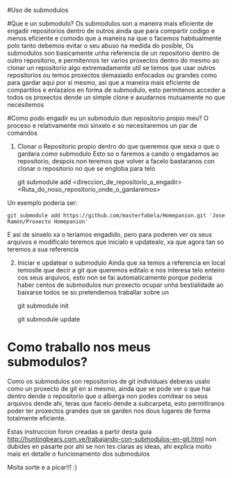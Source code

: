 #Uso de submodulos

#Que e un submodulo?
Os submodulos son a maneira mais eficiente de engadir repositorios dentro de outros ainda que para compartir codigo e menos eficiente e comodo que a maneira
na que o facemos habitualmente polo tanto debemos evitar o seu abuso na medida do posible, Os submodulos son basicamente unha referencia de un repositorio dentro de outro repositorio, e permitennos ter varios proxectos dentro do mesmo ao clonar un repositorio algo extremadamente util se temos que usar outros repositorios ou temos proxectos demasiado enfocados ou grandes como para gardar aqui por si mesmo, asi que a maneira mais eficiente de compartilos e enlazalos
en forma de submodulo, esto permitenos acceder a todos os proxectos dende un simple clone e axudarnos mutuamente no que necesitemos

#Como podo engadir eu un submodulo dun repositorio propio meu?
O proceso e relativamente moi sinxelo e so necesitaremos un par de comandos

1. Clonar o Repositorio propio dentro do que queremos que sexa o que o gardara como submodulo 
Esto so o faremos a cando o engadamos ao repositorio, despois non teremos que volver a facelo bastaranos con clonar o repositorio no que se engloba para telo

    git submodule add <direccion_de_repositorio_a_engadir> <Ruta_do_noso_repositorio_onde_o_gardaremos>

Un exemplo poderia ser:

    git submodule add https://github.com/masterfabela/Homepanion.git 'Jose Ramón/Proxecto Homepanion'

E asi de sinxelo xa o teriamos engadido, pero para poderen ver os seus arquivos e modificalo teremos que inicialo e updatealo, xa que agora tan so teremos a sua referencia 

2. Iniciar e updatear o submodulo
Ainda que xa temos a referencia en local temoslle que decir a git que queremos editalo e nos interesa telo enteiro cos seus arquivos, esto non se fai automaticamente porque poderia haber centos de submodulos nun proxecto ocupar unha bestialidade ao baixarse todos se so pretendemos traballar sobre un

    git submodule init

    git submodule update


# Como traballo nos meus submodulos?
Como os submodulos son repositorios de git individuais deberas usalo como un proxecto de git en si mesmo, ainda que se pode ver o que hai dentro dende o repositorio que o alberga non podes comitear os seus arquivos dende ahi, teras que facelo dende a subcarpeta, esto permitiranos poder ter proxectos grandes que se garden nos dous lugares de forma totalmente eficiente.




Estas instruccion foron creadas a partir desta guia http://huntingbears.com.ve/trabajando-con-submodulos-en-git.html non dubides en pasarte por ahi se non tes claras as ideas, ahi explica moito mais en detalle o funcionamento dos submodulos

Moita sorte e a picar!!!  :)